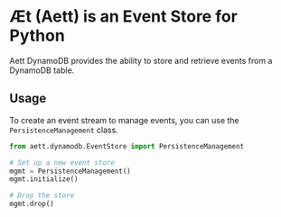 # Æt (Aett) is an Event Store for Python

Aett DynamoDB provides the ability to store and retrieve events from a DynamoDB table.

## Usage

To create an event stream to manage events, you can use the `PersistenceManagement` class.

```python
from aett.dynamodb.EventStore import PersistenceManagement

# Set up a new event store
mgmt = PersistenceManagement()
mgmt.initialize()

# Drop the store
mgmt.drop()
```
